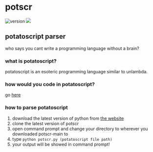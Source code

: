 # potscr
![version](https://img.shields.io/github/v/release/Nanobot567/potscr)
![](https://img.shields.io/github/repo-size/Nanobot567/potscr?color=darkgreen&label=size)
## potatoscript parser

who says you cant write a programming language without a brain?

### what is potatoscript?

potatoscript is an esoteric programming language similar to unlambda.

### how would you code in potatoscript?

go [here](https://nanobot567.github.io/potscr)

### how to parse potatoscript

1. download the latest version of python from [the website](https://python.org/downloads/)
2. clone the latest version of potscr
3. open command prompt and change your directory to wherever you downloaded potscr-main to
4. type ```python potscr.py (potatoscript file path)```
5. your output will be showed in command prompt!
